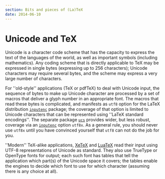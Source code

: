 ```yaml
---
section: Bits and pieces of (La)TeX
date: 2014-06-10
---
```

# Unicode and TeX

Unicode is a character code scheme that has the capacity to express
the text of the languages of the world, as well as important symbols
(including mathematics).  Any coding scheme that is directly
applicable to TeX may be expressed in single bytes (expressing up
to 256 characters); Unicode characters may require several bytes, and
the scheme may express a very large number of characters.

For ''old-style'' applications (TeX or pdfTeX) to deal with
Unicode input, the sequence of bytes to make up Unicode character are
processed by a set of macros that deliver a glyph number in an
appropriate font.  The macros that read these bytes is complicated,
and manifests as `utf8` option for the LaTeX distribution
[`inputenc`](https://ctan.org/pkg/inputenc) package; the coverage of that option is limited to
Unicode characters that can be represented using ''LaTeX standard
encodings''.  The separate package [`ucs`](https://ctan.org/pkg/ucs) provides wider, but
less robust, coverage via an [`inputenc`](https://ctan.org/pkg/inputenc) option
`utf8x`.  As a general rule, you should never use
`utf8x` until you have convinced yourself that
`utf8` can not do the job for you.

''Modern'' TeX-alike applications, [XeTeX](FAQ-xetex.md) and
[LuaTeX](FAQ-luatex.md) read their input using UTF-8
representations of Unicode as standard.  They also use TrueType or
OpenType fonts for output; each such font has tables that tell the
application which part(s) of the Unicode space it covers; the tables
enable the engines to decide which font to use for which character
(assuming there is any choice at all).

